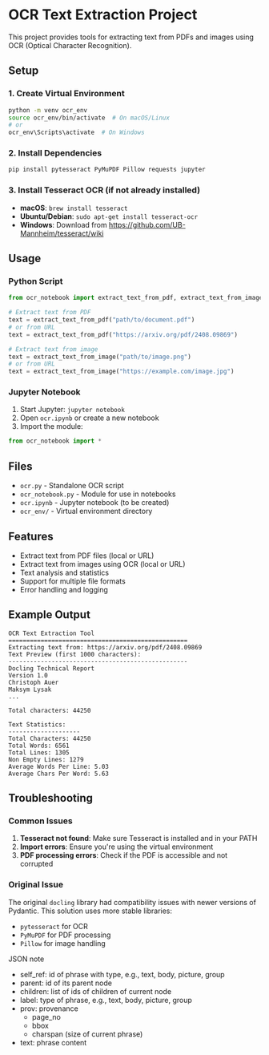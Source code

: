 # OCR Text Extraction Project

This project provides tools for extracting text from PDFs and images using OCR (Optical Character Recognition).

## Setup

### 1. Create Virtual Environment
```bash
python -m venv ocr_env
source ocr_env/bin/activate  # On macOS/Linux
# or
ocr_env\Scripts\activate  # On Windows
```

### 2. Install Dependencies
```bash
pip install pytesseract PyMuPDF Pillow requests jupyter
```

### 3. Install Tesseract OCR (if not already installed)
- **macOS**: `brew install tesseract`
- **Ubuntu/Debian**: `sudo apt-get install tesseract-ocr`
- **Windows**: Download from https://github.com/UB-Mannheim/tesseract/wiki

## Usage

### Python Script
```python
from ocr_notebook import extract_text_from_pdf, extract_text_from_image

# Extract text from PDF
text = extract_text_from_pdf("path/to/document.pdf")
# or from URL
text = extract_text_from_pdf("https://arxiv.org/pdf/2408.09869")

# Extract text from image
text = extract_text_from_image("path/to/image.png")
# or from URL
text = extract_text_from_image("https://example.com/image.jpg")
```

### Jupyter Notebook
1. Start Jupyter: `jupyter notebook`
2. Open `ocr.ipynb` or create a new notebook
3. Import the module:
```python
from ocr_notebook import *
```

## Files

- `ocr.py` - Standalone OCR script
- `ocr_notebook.py` - Module for use in notebooks
- `ocr.ipynb` - Jupyter notebook (to be created)
- `ocr_env/` - Virtual environment directory

## Features

- Extract text from PDF files (local or URL)
- Extract text from images using OCR (local or URL)
- Text analysis and statistics
- Support for multiple file formats
- Error handling and logging

## Example Output

```
OCR Text Extraction Tool
==================================================
Extracting text from: https://arxiv.org/pdf/2408.09869
Text Preview (first 1000 characters):
--------------------------------------------------
Docling Technical Report
Version 1.0
Christoph Auer
Maksym Lysak
...

Total characters: 44250

Text Statistics:
--------------------
Total Characters: 44250
Total Words: 6561
Total Lines: 1305
Non Empty Lines: 1279
Average Words Per Line: 5.03
Average Chars Per Word: 5.63
```

## Troubleshooting

### Common Issues

1. **Tesseract not found**: Make sure Tesseract is installed and in your PATH
2. **Import errors**: Ensure you're using the virtual environment
3. **PDF processing errors**: Check if the PDF is accessible and not corrupted

### Original Issue
The original `docling` library had compatibility issues with newer versions of Pydantic. This solution uses more stable libraries:
- `pytesseract` for OCR
- `PyMuPDF` for PDF processing
- `Pillow` for image handling

JSON note 

- self_ref: id of phrase with type, e.g., text, body, picture, group
- parent: id of its parent node 
- children: list of ids of children of current node 
- label: type of phrase, e.g., text, body, picture, group
- prov: provenance 
  - page_no
  - bbox 
  - charspan (size of current phrase)
- text: phrase content 